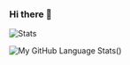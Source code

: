 ### Hi there 👋


![Stats](https://github-readme-stats.vercel.app/api?username=Preshit-Joshi&count_private=true&show_icons=true&theme=radical)


![My GitHub Language Stats](https://github-readme-stats.vercel.app/api/top-langs/?username=Preshit-Joshi&langs_count=5&theme=tokyonight)()
<!--
**Preshit-Joshi/Preshit-Joshi** is a ✨ _special_ ✨ repository because its `README.md` (this file) appears on your GitHub profile.

Here are some ideas to get you started:

- 🔭 I’m currently working on ...
- 🌱 I’m currently learning ...
- 👯 I’m looking to collaborate on ...
- 🤔 I’m looking for help with ...
- 💬 Ask me about ...
- 📫 How to reach me: ...
- 😄 Pronouns: ...
- ⚡ Fun fact: ...
-->
